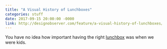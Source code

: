 ```yaml
---
title: "A Visual History of Lunchboxes"
categories: stuff
date: 2017-09-15 20:00:00 -0000
link: http://designobserver.com/feature/a-visual-history-of-lunchboxes/37378
---
```

You have no idea how important having the right [lunchbox](http://designobserver.com/feature/a-visual-history-of-lunchboxes/37378) was when we were kids.